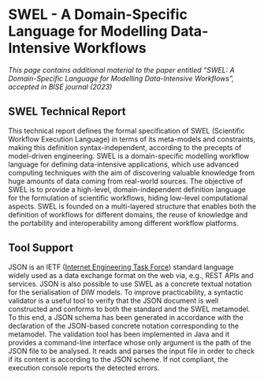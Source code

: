 # SWEL - A Domain-Specific Language for Modelling Data-Intensive Workflows
_This page contains additional material to the paper entitled “SWEL: A Domain-Specific Language for Modelling Data-Intensive Workflows”, accepted in BISE journal (2023)_

## SWEL Technical Report

This technical report defines the formal specification of SWEL (Scientific Workflow Execution Language) in terms of its meta-models and constraints, making this definition syntax-independent, according to the precepts of model-driven engineering. SWEL is a domain-specific modelling workflow language for defining data-intensive applications, which use advanced computing techniques with the aim of discovering valuable knowledge from huge amounts of data coming from real-world sources. The objective of SWEL is to provide a high-level, domain-independent definition language for the formulation of scientific workflows, hiding low-level computational aspects. SWEL is founded on a multi-layered structure that enables both the definition of workflows for different domains, the reuse of knowledge and the portability and interoperability among different workflow platforms.

## Tool Support

JSON is an IETF ([Internet Engineering Task Force](https://datatracker.ietf.org/doc/html/rfc8259)) standard language widely used as a data exchange format on the web via, e.g., REST APIs and services. JSON is also possible to use SWEL as a concrete textual notation for the serialisation of DIW models. To improve practicability, a syntactic validator is a useful tool to verify that the JSON document is well constructed and conforms to both the standard and the SWEL metamodel. To this end, a JSON schema has been generated in accordance with the declaration of the JSON-based concrete notation corresponding to the metamodel. The validation tool has been implemented in Java and it provides a command-line interface whose only argument is the path of the JSON file to be analysed. It reads and parses the input file in order to check if its content is according to the JSON scheme. If not compliant, the execution console reports the detected errors.
